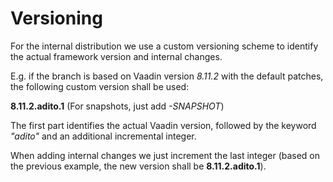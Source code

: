 # Versioning

For the internal distribution we use a custom versioning scheme to identify the actual framework version and internal changes.

E.g. if the branch is based on Vaadin version *8.11.2* with the default patches, the following custom version shall be used:

**8.11.2.adito.1** (For snapshots, just add *-SNAPSHOT*)

The first part identifies the actual Vaadin version, followed by the keyword *"adito"* and an additional incremental integer.

When adding internal changes we just increment the last integer (based on the previous example, the new version shall be **8.11.2.adito.1**).


